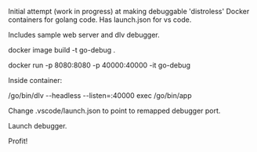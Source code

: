 Initial attempt (work in progress) at making debuggable 'distroless' Docker containers for golang code.  Has launch.json for vs code.

Includes sample web server and dlv debugger.

docker image build -t go-debug .

docker run -p 8080:8080 -p 40000:40000 -it go-debug

Inside container:

/go/bin/dlv --headless --listen=:40000 exec /go/bin/app

Change .vscode/launch.json to point to remapped debugger port.

Launch debugger.

Profit!